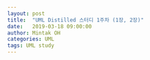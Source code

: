 ```yaml
---
layout: post
title:  "UML Distilled 스터디 1주차 (1장, 2장)"
date:   2019-03-18 09:00:00
author: Mintak OH
categories: UML
tags: UML study
---
```

<!--stackedit_data:
eyJoaXN0b3J5IjpbMTMxOTk0MDY4MF19
-->
